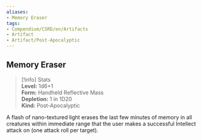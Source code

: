 ```yaml
---
aliases:
- Memory Eraser
tags:
- Compendium/CSRD/en/Artifacts
- Artifact
- Artifact/Post-Apocalyptic
---
```


  
## Memory Eraser  
>[!info] Stats  
> **Level:** 1d6+1  
> **Form:** Handheld Reflective Mass  
> **Depletion:** 1 in 1D20  
> **Kind:** Post-Apocalyptic
  
A flash of nano-textured light erases the last few minutes of memory in all creatures within immediate range that the user makes a successful Intellect attack on (one attack roll per target).